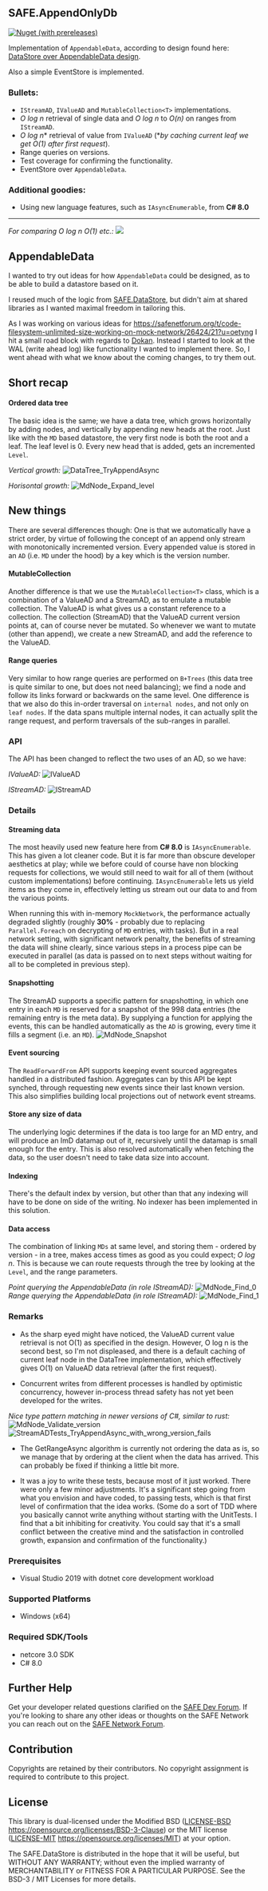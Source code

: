 ## SAFE.AppendOnlyDb

[![Nuget (with prereleases)](https://img.shields.io/nuget/vpre/SAFE.AppendOnlyDb.svg)](https://www.nuget.org/packages/SAFE.AppendOnlyDb)

Implementation of `AppendableData`, according to design found here: [DataStore over AppendableData design](https://safenetforum.org/t/datastore-over-appendabledata-design/27611).

Also a simple EventStore is implemented.

### Bullets:
- `IStreamAD`, `IValueAD` and `MutableCollection<T>` implementations.
- *O log n* retrieval of single data and *O log n* to *O(n)* on ranges from `IStreamAD`.
- *O log n** retrieval of value from `IValueAD` (**by caching current leaf we get O(1) after first request*).
- Range queries on versions.
- Test coverage for confirming the functionality.
- EventStore over `AppendableData`.

### Additional goodies:
- Using new language features, such as `IAsyncEnumerable`, from **C# 8.0**

---------------
*For comparing O log n O(1) etc.:*
![](https://discourse-cdn-sjc1.com/business5/uploads/safenetwork/original/3X/5/a/5a7a9201908307edfbcbbcd5354cdf3c202ae146.jpeg)


## AppendableData
I wanted to try out ideas for how `AppendableData` could be designed, as to be able to build a datastore based on it.

I reused much of the logic from [SAFE.DataStore](https://safenetforum.org/t/code-indexed-and-searchable-data-in-safenetwork/26315/14), but didn't aim at shared libraries as I wanted maximal freedom in tailoring this.

As I was working on various ideas for https://safenetforum.org/t/code-filesystem-unlimited-size-working-on-mock-network/26424/21?u=oetyng I hit a small road block with regards to [Dokan](https://github.com/dokan-dev/dokany/wiki/Installation). Instead I started to look at the WAL (write ahead log) like functionality I wanted to implement there. So, I went ahead with what we know about the coming changes, to try them out.

## Short recap
#### Ordered data tree
The basic idea is the same; we have a data tree, which grows horizontally by adding nodes, and vertically by appending new heads at the root. Just like with the `MD` based datastore, the very first node is both the root and a leaf. The leaf level is 0. Every new head that is added, gets an incremented `Level`.

*Vertical growth:*
![DataTree_TryAppendAsync](https://user-images.githubusercontent.com/32025054/54646997-2f951400-4aa1-11e9-9df4-761395a115b5.png)

*Horisontal growth:*
![MdNode_Expand_level](https://user-images.githubusercontent.com/32025054/54647004-3ae83f80-4aa1-11e9-9e67-6b9b3b55b78b.png)


## New things
There are several differences though:
One is that we automatically have a strict order, by virtue of following the concept of an append only stream with monotonically incremented version. Every appended value is stored in an `AD` (i.e. `MD` under the hood) by a key which is the version number.

#### MutableCollection<T>
Another difference is that we use the `MutableCollection<T>` class, which is a combination of a ValueAD and a StreamAD, as to emulate a mutable collection. The ValueAD is what gives us a constant reference to a collection. The collection (StreamAD) that the ValueAD current version points at, can of course never be mutated. So whenever we want to mutate (other than append), we create a new StreamAD, and add the reference to the ValueAD.

#### Range queries
Very similar to how range queries are performed on `B+Trees` (this data tree is quite similar to one, but does not need balancing); we find a node and follow its links forward or backwards on the same level. One difference is that we also do this in-order traversal on `internal nodes`, and not only on `leaf nodes`. If the data spans multiple internal nodes, it can actually split the range request, and perform traversals of the sub-ranges in parallel.

### API

The API has been changed to reflect the two uses of an AD, so we have:

*IValueAD:*
![IValueAD](https://user-images.githubusercontent.com/32025054/54647015-49365b80-4aa1-11e9-935a-8c917744abc5.png)

*IStreamAD:*
![IStreamAD](https://user-images.githubusercontent.com/32025054/54647020-4e93a600-4aa1-11e9-92e0-cf9c874db21d.png)

### Details

#### Streaming data
The most heavily used new feature here from **C# 8.0** is `IAsyncEnumerable`. This has given a lot cleaner code. But it is far more than obscure developer aesthetics at play; while we before could of course have non blocking requests for collections, we would still need to wait for all of them (without custom implementations) before continuing. `IAsyncEnumerable` lets us yield items as they come in, effectively letting us stream out our data to and from the various points.

When running this with in-memory `MockNetwork`, the performance actually degraded slightly (roughly **30%** - probably due to replacing `Parallel.Foreach` on decrypting of `MD` entries, with tasks). But in a real network setting, with significant network penalty, the benefits of streaming the data will shine clearly, since various steps in a process pipe can be executed in parallel (as data is passed on to next steps without waiting for all to be completed in previous step).

#### Snapshotting
The StreamAD supports a specific pattern for snapshotting, in which one entry in each `MD` is reserved for a snapshot of the 998 data entries (the remaining entry is the meta data).
By supplying a function for applying the events, this can be handled automatically as the `AD` is growing, every time it fills a segment (i.e. an `MD`).
![MdNode_Snapshot](https://user-images.githubusercontent.com/32025054/54647027-58b5a480-4aa1-11e9-9d14-0d442c042d8e.png)

#### Event sourcing
The `ReadForwardFrom` API supports keeping event sourced aggregates handled in a distributed fashion. Aggregates can by this API be kept synched, through requesting new events since their last known version.
This also simplifies building local projections out of network event streams.

#### Store any size of data
The underlying logic determines if the data is too large for an MD entry, and will produce an ImD datamap out of it, recursively until the datamap is small enough for the entry.
This is also resolved automatically when fetching the data, so the user doesn't need to take data size into account.

#### Indexing
There's the default index by version, but other than that any indexing will have to be done on side of the writing. No indexer has been implemented in this solution.

#### Data access
The combination of linking `MDs` at same level, and storing them - ordered by version - in a tree, makes access times as good as you could expect; *O log n*. This is because we can route requests through the tree by looking at the `Level`, and the range parameters.

*Point querying the AppendableData (in role IStreamAD):*
![MdNode_Find_0](https://user-images.githubusercontent.com/32025054/54647040-6408d000-4aa1-11e9-8db8-3b63d85a2efc.png)
*Range querying the AppendableData (in role IStreamAD):*
![MdNode_Find_1](https://user-images.githubusercontent.com/32025054/54647049-6a974780-4aa1-11e9-8001-90c1ab577085.png)

### Remarks
- As the sharp eyed might have noticed, the ValueAD current value retrieval is not O(1) as specified in the design. However, O log n is the second best, so I'm not displeased, and there is a default caching of current leaf node in the DataTree implementation, which effectively gives O(1) on ValueAD data retrieval (after the first request).

- Concurrent writes from different processes is handled by optimistic concurrency, however in-process thread safety has not yet been developed for the writes.

*Nice type pattern matching in newer versions of C#, similar to rust:*
![MdNode_Validate_version](https://user-images.githubusercontent.com/32025054/54647090-94506e80-4aa1-11e9-90ba-f97ff5d39923.png)
![StreamADTests_TryAppendAsync_with_wrong_version_fails](https://user-images.githubusercontent.com/32025054/54647096-99152280-4aa1-11e9-86db-296c077549ec.png)

- The GetRangeAsync algorithm is currently not ordering the data as is, so we manage that by ordering at the client when the data has arrived. This can probably be fixed if thinking a little bit more.

- It was a joy to write these tests, because most of it just worked. There were only a few minor adjustments. It's a significant step going from what you envision and have coded, to passing tests, which is that first level of confirmation that the idea works.
(Some do a sort of TDD where you basically cannot write anything without starting with the UnitTests. I find that a bit inhibiting for creativity. You could say that it's a small conflict between the creative mind and the satisfaction in controlled growth, expansion and confirmation of the functionality.)

### Prerequisites

- Visual Studio 2019 with dotnet core development workload

### Supported Platforms

- Windows (x64)

### Required SDK/Tools

- netcore 3.0 SDK
- C# 8.0

## Further Help

Get your developer related questions clarified on the [SAFE Dev Forum](https://forum.safedev.org/). If you're looking to share any other ideas or thoughts on the SAFE Network you can reach out on the [SAFE Network Forum](https://safenetforum.org/).


## Contribution

Copyrights are retained by their contributors. No copyright assignment is required to contribute to this project.


## License

This library is dual-licensed under the Modified BSD ([LICENSE-BSD](LICENSE-BSD) https://opensource.org/licenses/BSD-3-Clause) or the MIT license ([LICENSE-MIT](LICENSE-MIT) https://opensource.org/licenses/MIT) at your option.

The SAFE.DataStore is distributed in the hope that it will be useful, but WITHOUT ANY WARRANTY; without even the implied warranty of MERCHANTABILITY or FITNESS FOR A PARTICULAR PURPOSE. See the BSD-3 / MIT Licenses for more details.